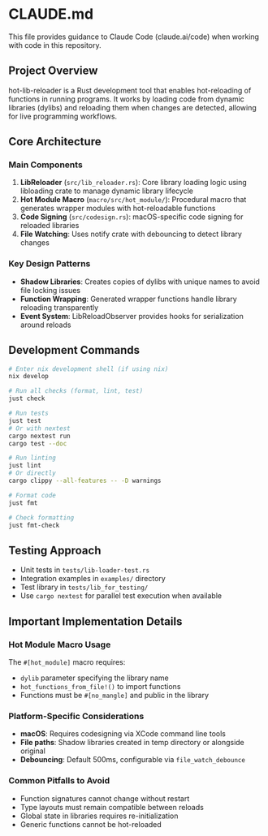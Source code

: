# CLAUDE.md

This file provides guidance to Claude Code (claude.ai/code) when working with code in this repository.

## Project Overview

hot-lib-reloader is a Rust development tool that enables hot-reloading of functions in running programs. It works by loading code from dynamic libraries (dylibs) and reloading them when changes are detected, allowing for live programming workflows.

## Core Architecture

### Main Components

1. **LibReloader** (`src/lib_reloader.rs`): Core library loading logic using libloading crate to manage dynamic library lifecycle
2. **Hot Module Macro** (`macro/src/hot_module/`): Procedural macro that generates wrapper modules with hot-reloadable functions
3. **Code Signing** (`src/codesign.rs`): macOS-specific code signing for reloaded libraries
4. **File Watching**: Uses notify crate with debouncing to detect library changes

### Key Design Patterns

- **Shadow Libraries**: Creates copies of dylibs with unique names to avoid file locking issues
- **Function Wrapping**: Generated wrapper functions handle library reloading transparently
- **Event System**: LibReloadObserver provides hooks for serialization around reloads

## Development Commands

```bash
# Enter nix development shell (if using nix)
nix develop

# Run all checks (format, lint, test)
just check

# Run tests
just test
# Or with nextest
cargo nextest run
cargo test --doc

# Run linting
just lint
# Or directly
cargo clippy --all-features -- -D warnings

# Format code
just fmt

# Check formatting
just fmt-check
```

## Testing Approach

- Unit tests in `tests/lib-loader-test.rs`
- Integration examples in `examples/` directory
- Test library in `tests/lib_for_testing/`
- Use `cargo nextest` for parallel test execution when available

## Important Implementation Details

### Hot Module Macro Usage
The `#[hot_module]` macro requires:
- `dylib` parameter specifying the library name
- `hot_functions_from_file!()` to import functions
- Functions must be `#[no_mangle]` and public in the library

### Platform-Specific Considerations
- **macOS**: Requires codesigning via XCode command line tools
- **File paths**: Shadow libraries created in temp directory or alongside original
- **Debouncing**: Default 500ms, configurable via `file_watch_debounce`

### Common Pitfalls to Avoid
- Function signatures cannot change without restart
- Type layouts must remain compatible between reloads
- Global state in libraries requires re-initialization
- Generic functions cannot be hot-reloaded
